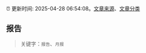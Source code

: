 :alarm_clock: 更新时间: 2025-04-28 06:54:08。[文章来源](/README.md)、[文章分类](/TAGS.md)

## 报告


> 关键字：`报告`、`月报`



